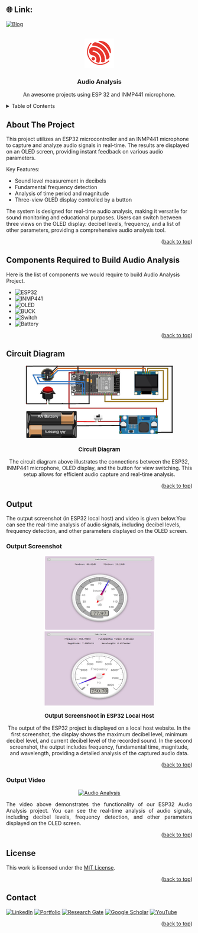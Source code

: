 <a id="readme-top"></a>

## 🌐 Link:
[![Blog](https://img.shields.io/badge/%F0%9F%94%97-Blog-%2300C4CC.svg?logo=Portfolio&logoColor=white)](https://apu-eee-sec.netlify.app/files/audio%20analysis)

<!-- PROJECT LOGO -->
<br />
<div align="center">
  <a href="https://apu-eee-sec.netlify.app/files/audio%20analysis">
    <img src="img/Logo.png" alt="Logo" width="80" height="80">
  </a>

  <h3 align="center">Audio Analysis</h3>

  <p align="center">
    An awesome projects using ESP 32 and INMP441 microphone.
  </p>
</div>



<!-- TABLE OF CONTENTS -->
<details>
  <summary>Table of Contents</summary>
  <ol>
    <li>
      <a href="#about-the-project">About The Project</a>
    </li>
    <li>
      <a href="#components-required-to-build-audio-analysis">Components Required to Build Audio Analysis</a>
    </li>
    <li>
      <a href="#circuit-diagram">Circuit Diagram</a>
    </li>
    <li>
      <a href="#output">Output</a>
      <ul>
        <li><a href="#output-screenshot">Output Screenshot</a></li>
        <li><a href="#output-video">Output Video</a></li>
      </ul>
    </li>
  </ol>
</details>



<!-- ABOUT THE PROJECT -->
## About The Project

This project utilizes an ESP32 microcontroller and an INMP441 microphone to capture and analyze audio signals in real-time. The results are displayed on an OLED screen, providing instant feedback on various audio parameters.

Key Features:
* Sound level measurement in decibels
* Fundamental frequency detection
* Analysis of time period and magnitude
* Three-view OLED display controlled by a button

The system is designed for real-time audio analysis, making it versatile for sound monitoring and educational purposes. Users can switch between three views on the OLED display: decibel levels, frequency, and a list of other parameters, providing a comprehensive audio analysis tool.

<p align="right">(<a href="#readme-top">back to top</a>)</p>


<!-- Components Required to Build Audio Analysis -->
## Components Required to Build Audio Analysis
Here is the list of components we would require to build Audio Analysis Project.

* ![ESP32](https://img.shields.io/badge/ESP32-informational?style=for-the-badge&logo=Aduino&logoColor=white&color=00979D)
* ![INMP441](https://img.shields.io/badge/%F0%9F%8E%99%EF%B8%8F-INMP441-informational?style=for-the-badge&logoColor=white&color=gray)
* ![OLED](https://img.shields.io/badge/OLED-informational?style=for-the-badge&logoColor=white&color=blue)
* ![BUCK](https://img.shields.io/badge/BUCK-Module-informational?style=for-the-badge&logoColor=white&color=green)
* ![Switch](https://img.shields.io/badge/Switch-informational?style=for-the-badge&logoColor=white&color=red)
* ![Battery](https://img.shields.io/badge/Battery-informational?style=for-the-badge&logoColor=white&color=blue)

<p align="right">(<a href="#readme-top">back to top</a>)</p>



<!-- Circuit Diagram-->
## Circuit Diagram
<div align="center">
  <img src="img/ckt.jpg" alt="ckt" width="400" height="200">
  <p style="font-size:15px;" align="center"><b>Circuit Diagram</b></p>
  <p align="center">
    The circuit diagram above illustrates the connections between the ESP32, INMP441 microphone, OLED display, and the button for view switching. This setup allows for efficient audio capture and real-time analysis.
  </p>
</div>

<p align="right">(<a href="#readme-top">back to top</a>)</p>

<!-- Circuit Diagram-->
## Output

The output screenshot (in ESP32 local host) and video is given below.You can see the real-time analysis of audio signals, including decibel levels, frequency detection, and other parameters displayed on the OLED screen.

### Output Screenshot
<div align="center">
  <img src="img/Output Screenshoot in ESP32 Local Host 1.jpg" alt="Output Screenshoot in ESP32 Local Host" width="300" height="200">
  <img src="img/Output Screenshoot in ESP32 Local Host 2.jpg" alt="Output Screenshoot in ESP32 Local Host" width="300" height="200">
  <p style="font-size:15px;" align="center"><b>Output Screenshoot in ESP32 Local Host</b></p>
  <p align="center">
    The output of the ESP32 project is displayed on a local host website. In the first screenshot, the display shows the maximum decibel level, minimum decibel level, and current decibel level of the recorded sound. In the second screenshot, the output includes frequency, fundamental time, magnitude, and wavelength, providing a detailed analysis of the captured audio data.
  </p>
</div>

<p align="right">(<a href="#readme-top">back to top</a>)</p>

### Output Video
<div align="center">
  <a href="https://www.youtube.com/watch?v=StTqXEQ2l">
    <img src="https://img.youtube.com/vi/StTqXEQ2l-Y/0.jpg" alt="Audio Analysis" width="300" height="200">
  </a>
</div>
		<p style="text-align:justify;">The video above demonstrates the functionality of our ESP32 Audio Analysis project. You can see the real-time analysis of audio signals, including decibel levels, frequency detection, and other parameters displayed on the OLED screen.</p>

 <p align="right">(<a href="#readme-top">back to top</a>)</p>
 
<!-- LICENSE -->
## License

This work is licensed under the [MIT License](LICENSE). 

<p align="right">(<a href="#readme-top">back to top</a>)</p>

<!-- CONTACT -->
## Contact
[![LinkedIn](https://img.shields.io/badge/LinkedIn-%230077B5.svg?logo=linkedin&logoColor=white)](https://linkedin.com/in/mahbub-hasan-apu-698b71347) 
[![Portfolio](https://img.shields.io/badge/%F0%9F%94%97-Portfolio-%2300C4CC.svg?logo=Portfolio&logoColor=white)](https://apu-eee-sec.netlify.app) 
[![Research Gate](https://img.shields.io/badge/Research%20Gate-white?logo=ResearchGate&logoColor=black)](https://www.researchgate.net/profile/Mahbub-Hasan-Apu) 
[![Google Scholar](https://img.shields.io/badge/Google%20Scholar-gray?logo=google-scholar&style=flat-square)](https://scholar.google.com/citations?hl=en&view_op=list_works&gmla=AGd7smGiwXUDGTzpS5UymepNa_HWBpfcwx7DLOy2xmnA7YtK76luIY555jfiKOhQLXSvlGzNZDZmfFdDuyo-ZmpPbTBW&user=p5_0dhYAAAAJ) 
[![YouTube](https://img.shields.io/badge/YouTube-red?logo=youtube&logoColor=white)](https://m.youtube.com/channel/UCZ_HGKwl66cW4xdMC8s0LNA) 


<p align="right">(<a href="#readme-top">back to top</a>)</p>



